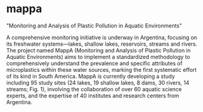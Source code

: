 # mappa
"Monitoring and Analysis of Plastic Pollution in Aquatic Environments"

A comprehensive monitoring initiative is underway in Argentina, focusing on its freshwater systems—lakes, shallow lakes, reservoirs, streams and rivers. The project named MappA (Monitoring and Analysis of Plastic Pollution in Aquatic Environments) aims to implement a standardized methodology to comprehensively understand the prevalence and specific attributes of microplastics within these water sources, marking the first systematic effort of its kind in South America. MappA is currently developing a study including 95 study sites (24 lakes, 19 shallow lakes, 8 dams, 30 rivers, 14 streams; Fig. 1), involving the collaboration of over 60 aquatic science experts, and the expertise of 40 institutes and research centers from Argentina.
